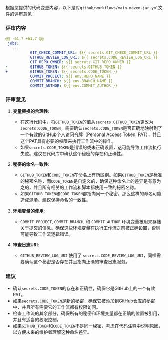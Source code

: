 根据您提供的代码变更内容，以下是对`github/workflows/main-maven-jar.yml`文件的评审意见：

### 评审内容

```yaml
@@ -61,7 +61,7 @@
 jobs:
   ...
           GIT_CHECK_COMMIT_URL: ${{ secrets.GIT_CHECK_COMMIT_URL }}
           GITHUB_REVIEW_LOG_URI: ${{ secrets.CODE_REVIEW_LOG_URI }}
           GIT_REPO_OWNER: ${{ secrets.GIT_REPO_OWNER }}
-          GITHUB_TOKEN: ${{ secrets.GITHUB_TOKEN }}
+          GITHUB_TOKEN: ${{ secrets.CODE_TOKEN }}
           COMMIT_PROJECT: ${{ env.REPO_NAME }}
           COMMIT_BRANCH: ${{ env.BRANCH_NAME }}
           COMMIT_AUTHOR: ${{ env.COMMIT_AUTHOR }}
```

### 评审意见

1. **变量替换的合理性**:
   - 在这行代码中，将`GITHUB_TOKEN`的值从`secrets.GITHUB_TOKEN`更改为`secrets.CODE_TOKEN`。需要确认`secrets.CODE_TOKEN`是否正确地映射到了一个有效的GitHub个人访问令牌（Personal Access Token, PAT），并且这个PAT具有必要的权限来执行工作流中的操作。
   - 如果`secrets.CODE_TOKEN`是错误的或未正确设置，这可能导致工作流执行失败。建议在代码库中确认这个秘密的存在和正确性。

2. **秘密的命名一致性**:
   - `GITHUB_TOKEN`和`CODE_TOKEN`在命名上有所区别。如果`GITHUB_TOKEN`是标准的秘密名称，而`CODE_TOKEN`是自定义的，确保这种命名上的差异是有意为之的，并且所有相关的工作流和脚本都使用一致的秘密名称。
   - 如果`GITHUB_TOKEN`和`CODE_TOKEN`都指向同一个秘密，那么这样的命名可能造成混淆。建议保持命名的一致性。

3. **环境变量的使用**:
   - `COMMIT_PROJECT`, `COMMIT_BRANCH`, 和 `COMMIT_AUTHOR` 环境变量被用来存储关于提交的信息。确保这些环境变量在执行工作流之前被正确设置，否则可能导致工作流逻辑错误。

4. **审查日志URI**:
   - `GITHUB_REVIEW_LOG_URI` 使用了 `secrets.CODE_REVIEW_LOG_URI`，同样需要确认这个秘密是否存在并且指向正确的审查日志服务。

### 建议

- 确认`secrets.CODE_TOKEN`的存在和正确性，确保它是GitHub上的一个有效PAT。
- 如果`secrets.CODE_TOKEN`是新的秘密，确保它被添加到GitHub仓库的秘密中，并且所有需要它的工作流都有权限访问。
- 检查工作流的其余部分，确保所有的秘密和环境变量都在正确的位置被引用，并且有适当的权限控制。
- 如果`GITHUB_TOKEN`和`CODE_TOKEN`不是同一秘密，考虑在代码注释中说明原因，以方便未来的维护者理解这种命名差异。